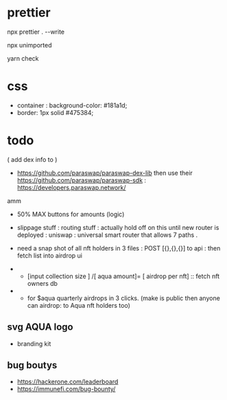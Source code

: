 # prettier

npx prettier . --write

npx unimported

yarn check

# css

- container : background-color: #181a1d;
- border: 1px solid #475384;

# todo

( add dex info to )

- https://github.com/paraswap/paraswap-dex-lib
  then use their https://github.com/paraswap/paraswap-sdk : https://developers.paraswap.network/

amm

- 50% MAX buttons for amounts (logic)
- slippage stuff : routing stuff : actually hold off on this until new router is deployed : uniswap : universal smart router that allows 7 paths .

- need a snap shot of all nft holders in 3 files : POST [{},{},{}] to api : then fetch list into airdrop ui
- - [input collection size ] /[ aqua amount]= [ airdrop per nft] :: fetch nft owners db
- - for $aqua quarterly airdrops in 3 clicks. (make is public then anyone can airdrop: to Aqua nft holders too)

## svg AQUA logo

- branding kit

## bug boutys

- https://hackerone.com/leaderboard
- https://immunefi.com/bug-bounty/

